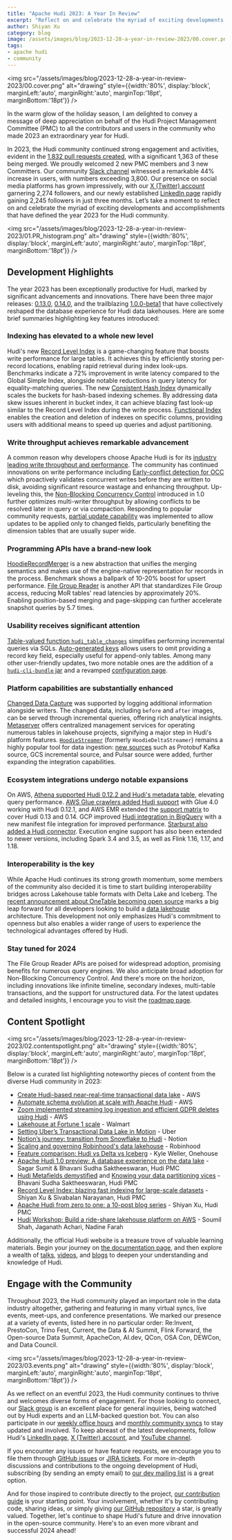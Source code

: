 ```yaml
---
title: "Apache Hudi 2023: A Year In Review"
excerpt: "Reflect on and celebrate the myriad of exciting developments and accomplishments that have defined the year 2023 for the Hudi community."
author: Shiyan Xu
category: blog
image: /assets/images/blog/2023-12-28-a-year-in-review-2023/00.cover.png
tags:
- apache hudi
- community
---
```


<img src="/assets/images/blog/2023-12-28-a-year-in-review-2023/00.cover.png" alt="drawing" style={{width:'80%', display:'block', marginLeft:'auto', marginRight:'auto', marginTop:'18pt', marginBottom:'18pt'}} />

In the warm glow of the holiday season, I am delighted to convey a message of deep appreciation on behalf of the 
Hudi Project Management Committee (PMC) to all the contributors and users in the community who made 2023 an
extraordinary year for Hudi. 

In 2023, the Hudi community continued strong engagement and activities, evident in the 
[1,832 pull requests created](https://ossinsight.io/analyze/apache/hudi#pull-requests), 
with a significant 1,363 of these being merged. We proudly welcomed 2 new PMC members and 3 new Committers.
Our community [Slack channel](https://apache-hudi.slack.com/join/shared_invite/zt-20r833rxh-627NWYDUyR8jRtMa2mZ~gg#/) 
witnessed a remarkable 44% increase in users, with numbers exceeding 3,800.
Our presence on social media platforms has grown impressively, with our [X (Twitter) account](https://x.com/apachehudi) 
garnering 2,274 followers, and our newly established [LinkedIn page](https://www.linkedin.com/company/apache-hudi/) 
rapidly gaining 2,245 followers in just three months. Let’s take a moment to reflect on and celebrate the myriad of 
exciting developments and accomplishments that have defined the year 2023 for the Hudi community.

<img src="/assets/images/blog/2023-12-28-a-year-in-review-2023/01.PR_histogram.png" alt="drawing" style={{width:'80%', display:'block', marginLeft:'auto', marginRight:'auto', marginTop:'18pt', marginBottom:'18pt'}} />

## Development Highlights

The year 2023 has been exceptionally productive for Hudi, marked by significant advancements and innovations.
There have been three major releases: [0.13.0](https://hudi.apache.org/releases/release-0.13.0), 
[0.14.0](https://hudi.apache.org/releases/release-0.14.0), and the trailblazing 
[1.0.0-beta1](https://hudi.apache.org/releases/release-1.0.0-beta1) that have collectively reshaped the 
database experience for Hudi data lakehouses. Here are some brief summaries highlighting key features introduced:

### Indexing has elevated to a whole new level

Hudi's new [Record Level Index](https://hudi.apache.org/releases/release-0.14.0#record-level-index)
is a game-changing feature that boosts write performance for large tables. It achieves this by efficiently 
storing per-record locations, enabling rapid retrieval during index look-ups. Benchmarks indicate a 72% 
improvement in write latency compared to the Global Simple Index, alongside notable reductions in query latency 
for equality-matching queries. The new [Consistent Hash Index](https://hudi.apache.org/releases/release-0.14.0#consistent-hashing-index-support)
dynamically scales the buckets for hash-based indexing schemes. By addressing data skew issues inherent in bucket
index, it can achieve blazing fast look-up similar to the Record Level Index during the write process.
[Functional Index](https://hudi.apache.org/releases/release-1.0.0-beta1#functional-index)
enables the creation and deletion of indexes on specific columns, providing users with additional means to
speed up queries and adjust partitioning.

### Write throughput achieves remarkable advancement

A common reason why developers choose Apache Hudi is for its [industry leading write throughput and performance](https://medium.com/@kywe665/delta-hudi-iceberg-a-benchmark-compilation-a5630c69cffc).
The community has continued innovations on write performance including
[Early-conflict detection for OCC](https://hudi.apache.org/releases/release-0.13.0#early-conflict-detection-for-multi-writer)
which proactively validates concurrent writes before they are written to disk, avoiding significant resource wastage
and enhancing throughput. Up-leveling this, the
[Non-Blocking Concurrency Control](https://hudi.apache.org/releases/release-1.0.0-beta1#concurrency-control)
introduced in 1.0 further optimizes multi-writer throughput by allowing conflicts to be resolved later in query
or via compaction. Responding to popular community requests, 
[partial update capability](https://hudi.apache.org/releases/release-0.13.0#support-for-partial-payload-update)
was implemented to allow updates to be applied only to changed fields, particularly benefiting the dimension 
tables that are usually super wide.

### Programming APIs have a brand-new look

[HoodieRecordMerger](https://hudi.apache.org/releases/release-0.13.0#optimizing-record-payload-handling)
is a new abstraction that unifies the merging semantics and makes use of the engine-native representation for
records in the process. Benchmark shows a ballpark of 10-20% boost for upsert performance.
[File Group Reader](https://hudi.apache.org/releases/release-1.0.0-beta1#new-filegroup-reader)
is another API that standardizes File Group access, reducing MoR tables' read latencies by approximately 20%. 
Enabling position-based merging and page-skipping can further accelerate snapshot queries by 5.7 times.

### Usability receives significant attention

[Table-valued function `hudi_table_changes`](https://hudi.apache.org/releases/release-0.14.0#table-valued-function-named-hudi_table_changes-designed-for-incremental-reading-through-spark-sql)
simplifies performing incremental queries via SQLs.
[Auto-generated keys](https://hudi.apache.org/releases/release-0.14.0#support-for-hudi-tables-with-autogenerated-keys)
allows users to omit providing a record key field, especially useful for append-only tables. Among many other 
user-friendly updates, two more notable ones are the addition of a 
[`hudi-cli-bundle` jar](https://hudi.apache.org/releases/release-0.13.0#hudi-cli-bundle)
and a revamped [configuration page](https://hudi.apache.org/docs/basic_configurations).

### Platform capabilities are substantially enhanced

[Changed Data Capture](https://hudi.apache.org/releases/release-0.13.0#change-data-capture)
was supported by logging additional information alongside writers. The changed data, including `before` 
and `after` images, can be served through incremental queries, offering rich analytical insights. 
[Metaserver](https://hudi.apache.org/releases/release-0.13.0#metaserver)
offers centralized management services for operating numerous tables in lakehouse projects, signifying a major
step in Hudi's platform features. 
[`HoodieStreamer`](https://hudi.apache.org/releases/release-0.14.0#hoodiedeltastreamer-renamed-to-hoodiestreamer) 
(formerly `HoodieDeltaStreamer`) remains a highly popular tool for data ingestion:
[new sources](https://hudi.apache.org/releases/release-0.13.0#new-source-support-in-deltastreamer) 
such as Protobuf Kafka source, GCS incremental source, and Pulsar source were added, further expanding 
the integration capabilities.

### Ecosystem integrations undergo notable expansions

On AWS, 
[Athena supported Hudi 0.12.2 and Hudi's metadata table](https://aws.amazon.com/about-aws/whats-new/2023/05/amazon-athena-apache-hudi/), 
elevating query performance. 
[AWS Glue crawlers added Hudi support](https://aws.amazon.com/blogs/big-data/introducing-apache-hudi-support-with-aws-glue-crawlers/) 
with Glue 4.0 working with Hudi 0.12.1, and AWS EMR extended the 
[support matrix](https://docs.aws.amazon.com/emr/latest/ReleaseGuide/emr-release-app-versions-6.x.html) 
to cover Hudi 0.13 and 0.14. GCP improved
[Hudi integration in BigQuery](https://cloud.google.com/blog/products/data-analytics/bigquery-manifest-file-support-for-open-table-format-queries) 
with a new manifest file integration for improved performance.
[Starburst also added a Hudi connector](https://docs.starburst.io/latest/connector/hudi.html).
Execution engine support has also been extended to newer versions, including Spark 3.4 and 3.5, 
as well as Flink 1.16, 1.17, and 1.18.

### Interoperability is the key

While Apache Hudi continues its strong growth momentum, some members of the community also decided it is time to 
start building interoperability bridges across Lakehouse table formats with Delta Lake and Iceberg. The 
[recent announcement about OneTable becoming open source](https://www.onehouse.ai/blog/onetable-is-now-open-source)
marks a big leap forward for all developers looking to build a [data lakehouse](https://hudi.apache.org/blog/2024/07/11/what-is-a-data-lakehouse/) architecture. This development not 
only emphasizes Hudi's commitment to openness but also enables a wider range of users to experience the 
technological advantages offered by Hudi.

### Stay tuned for 2024

The File Group Reader APIs are poised for widespread adoption, promising benefits for numerous query 
engines. We also anticipate broad adoption for Non-Blocking Concurrency Control. And there's more on 
the horizon, including innovations like infinite timeline, secondary indexes, multi-table transactions, 
and the support for unstructured data. For the latest updates and detailed insights, I encourage you to 
visit the [roadmap page](https://hudi.apache.org/roadmap).

## Content Spotlight

<img src="/assets/images/blog/2023-12-28-a-year-in-review-2023/02.contentspotlight.png" alt="drawing" style={{width:'80%', display:'block', marginLeft:'auto', marginRight:'auto', marginTop:'18pt', marginBottom:'18pt'}} />

Below is a curated list highlighting noteworthy pieces of content from the diverse Hudi community in 2023:

- [Create Hudi-based near-real-time transactional data lake](https://aws.amazon.com/blogs/big-data/create-an-apache-hudi-based-near-real-time-transactional-data-lake-using-aws-dms-amazon-kinesis-aws-glue-streaming-etl-and-data-visualization-using-amazon-quicksight/) - AWS
- [Automate schema evolution at scale with Apache Hudi](https://aws.amazon.com/blogs/big-data/automate-schema-evolution-at-scale-with-apache-hudi-in-aws-glue/) - AWS
- [Zoom implemented streaming log ingestion and efficient GDPR deletes using Hudi](https://aws.amazon.com/blogs/big-data/how-zoom-implemented-streaming-log-ingestion-and-efficient-gdpr-deletes-using-apache-hudi-on-amazon-emr/) - AWS
- [Lakehouse at Fortune 1 scale](https://medium.com/walmartglobaltech/lakehouse-at-fortune-1-scale-480bcb10391b) - Walmart
- [Setting Uber’s Transactional Data Lake in Motion](https://www.uber.com/blog/ubers-lakehouse-architecture/) - Uber
- [Notion’s journey: transition from Snowflake to Hudi](https://youtu.be/dZbXC4mlNck) - Notion
- [Scaling and governing Robinhood's data lakehouse](https://opensourcedatasummit.com/robinhoods-data-lakehouse/) - Robinhood
- [Feature comparison: Hudi vs Delta vs Iceberg](https://www.onehouse.ai/blog/apache-hudi-vs-delta-lake-vs-apache-iceberg-lakehouse-feature-comparison) - Kyle Weller, Onehouse
- [Apache Hudi 1.0 preview: A database experience on the data lake](https://opensourcedatasummit.com/apache-hudi-1-preview/) - Sagar Sumit & Bhavani Sudha Saktheeswaran, Hudi PMC
- [Hudi Metafields demystified](https://www.onehouse.ai/blog/hudi-metafields-demystified) and [Knowing your data partitioning vices](https://www.onehouse.ai/blog/knowing-your-data-partitioning-vices-on-the-data-lakehouse) - Bhavani Sudha Saktheeswaran, Hudi PMC
- [Record Level Index: blazing fast indexing for large-scale datasets](https://hudi.apache.org/blog/2023/11/01/record-level-index/) - Shiyan Xu & Sivabalan Narayanan, Hudi PMC
- [Apache Hudi from zero to one: a 10-post blog series](https://blog.datumagic.com/p/apache-hudi-from-zero-to-one-110) - Shiyan Xu, Hudi PMC
- [Hudi Workshop: Build a ride-share lakehouse platform on AWS](https://youtu.be/YgmOASLum7g) - Soumil Shah, Jaganath Achari, Nadine Farah


Additionally, the official Hudi website is a treasure trove of valuable learning materials. Begin your
journey on [the documentation page](https://hudi.apache.org/docs/overview), and then explore a wealth of 
[talks](https://hudi.apache.org/talks), [videos](https://hudi.apache.org/videos), 
and [blogs](https://hudi.apache.org/blog) to deepen your understanding and knowledge of Hudi.

## Engage with the Community

Throughout 2023, the Hudi community played an important role in the data industry altogether, gathering and 
featuring in many virtual syncs, live events, meet-ups, and conference presentations. We marked our presence 
at a variety of events, listed here in no particular order: Re:Invent, PrestoCon, Trino Fest, Current, 
the Data & AI Summit, Flink Forward, the Open-source Data Summit, ApacheCon, AI.dev, QCon, OSA Con, DEWCon, 
and Data Council.

<img src="/assets/images/blog/2023-12-28-a-year-in-review-2023/03.events.png" alt="drawing" style={{width:'80%', display:'block', marginLeft:'auto', marginRight:'auto', marginTop:'18pt', marginBottom:'18pt'}} />

As we reflect on an eventful 2023, the Hudi community continues to thrive and welcomes diverse forms 
of engagement. For those looking to connect, our 
[Slack group](https://join.slack.com/t/apache-hudi/shared_invite/zt-2ggm1fub8-_yt4Reu9djwqqVRFC7X49g) 
is an excellent place for general inquiries, being watched out by Hudi experts and an LLM-backed
question bot. You can also participate in our 
[weekly office hours](https://hudi.apache.org/community/office_hours) 
and [monthly community syncs](https://hudi.apache.org/community/syncs) 
to stay updated and involved. To keep abreast of the latest developments, follow Hudi's 
[LinkedIn page](https://www.linkedin.com/company/apache-hudi/), 
[X (Twitter) account](https://twitter.com/apachehudi),
and [YouTube channel](https://www.youtube.com/@apachehudi).

If you encounter any issues or have feature requests, we encourage you to file them through 
[GitHub issues](https://github.com/apache/hudi/issues) or 
[JIRA tickets](https://issues.apache.org/jira/projects/HUDI/summary). 
For more in-depth discussions and contributions to the ongoing development of Hudi, 
subscribing (by sending an empty email) to 
[our dev mailing list](mailto:dev-subscribe@hudi.apache.org) is a great option.

And for those inspired to contribute directly to the project, 
[our contribution guide](https://hudi.apache.org/contribute/how-to-contribute) is your 
starting point. Your involvement, whether it's by contributing code, sharing ideas, or simply giving 
[our GitHub repository](https://github.com/apache/hudi/) a star, is greatly valued. Together, 
let's continue to shape Hudi's future and drive innovation in the open-source community. 
Here's to an even more vibrant and successful 2024 ahead!